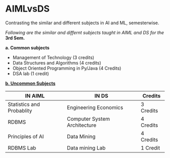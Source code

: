 # AIMLvsDS
Contrasting the similar and different subjects in AI and ML, semesterwise.

<html>
    <head>
    </head>
    <body>
        <p><i>Following are the similar and differnt subjects taught in AIML and DS for the</i> <b>3rd Sem.</b></p>
        <p><strong>a. Common subjects</strong></p>
        <ul>
            <li>Management of Technology (3 credits)</li>
            <li>Data Structures and Algorithms (4 credits)</li>
            <li>Object Oriented Programming in Py/Java (4 Credits)</li>
            <li>DSA lab (1 credit)</li>
        </ul>
        <p><strong><u>b. Uncommon Subjects</u></strong></p>
        <table>
            <thead>
                <tr>
                    <th>
                        IN AIML
                    </th>
                    <th>
                        IN DS
                    </th>
                    <th>
                        Credits
                    </th>
                </tr>
            </thead>
            <tbody>
                <tr>
                    <td>
                        Statistics and Probablity
                    </td>
                    <td>
                        Engineering Economics
                    </td>
                    <td>
                        3 Credits
                    </td>
                </tr>
                <tr>
                    <td>
                        RDBMS
                    </td>
                    <TD>
                        Computer System Architecture
                    </TD>
                    <td>
                        4 Credits
                    </td>
                </tr>
                <tr>
                    <td>
                        Principles of AI
                    </td>
                    <td>
                        Data Mining
                    </td>
                    <td>
                        4 Credits
                    </td>
                </tr>
                <tr>
                    <td>RDBMS Lab</td>
                    <td>Data mining Lab</td>
                    <td>1 Credit</td>
                </tr>
            </tbody>
        </table>
    </body>
</html>

